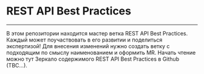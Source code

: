 # REST API Best Practices
---
В этом репозитории находится мастер ветка REST API Best Practices.
Каждый может поучаствовать в его развитии и поделиться экспертизой!
Для внесения изменений нужно создать ветку с подходящим по смыслу наименованием и оформить MR.
Начать чтение можно тут
Зеркало содержимого REST API Best Practices в Github (TBC...).
